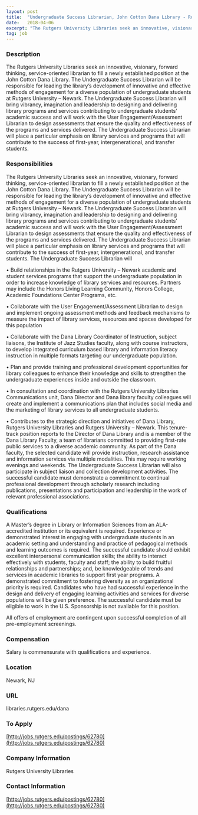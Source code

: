 ```yaml
---
layout: post
title:  "Undergraduate Success Librarian, John Cotton Dana Library - Rutgers University Libraries"
date:   2018-04-06
excerpt: "The Rutgers University Libraries seek an innovative, visionary, forward thinking, service-oriented librarian to fill a newly established position at the John Cotton Dana Library. The Undergraduate Success Librarian will be responsible for leading the library’s development of innovative and effective methods of engagement for a diverse population of undergraduate students..."
tag: job
---
```


### Description   

The Rutgers University Libraries seek an innovative, visionary, forward thinking, service-oriented librarian to fill a newly established position at the John Cotton Dana Library. The Undergraduate Success Librarian will be responsible for leading the library’s development of innovative and effective methods of engagement for a diverse population of undergraduate students at Rutgers University – Newark.  The Undergraduate Success Librarian will bring vibrancy, imagination and leadership to designing and delivering library programs and services contributing to undergraduate students’ academic success and will work with the User Engagement/Assessment Librarian to design assessments that ensure the quality and effectiveness of the programs and services delivered. The Undergraduate Success Librarian will place a particular emphasis on library services and programs that will contribute to the success of first-year, intergenerational, and transfer students. 


### Responsibilities   

The Rutgers University Libraries seek an innovative, visionary, forward thinking, service-oriented librarian to fill a newly established position at the John Cotton Dana Library. The Undergraduate Success Librarian will be responsible for leading the library’s development of innovative and effective methods of engagement for a diverse population of undergraduate students at Rutgers University – Newark.  The Undergraduate Success Librarian will bring vibrancy, imagination and leadership to designing and delivering library programs and services contributing to undergraduate students’ academic success and will work with the User Engagement/Assessment Librarian to design assessments that ensure the quality and effectiveness of the programs and services delivered. The Undergraduate Success Librarian will place a particular emphasis on library services and programs that will contribute to the success of first-year, intergenerational, and transfer students. 
The Undergraduate Success Librarian will 

• 	Build relationships in the Rutgers University – Newark academic and student services programs that support the undergraduate population in order to increase knowledge of library services and resources. Partners may include the Honors Living Learning Community, Honors College, Academic Foundations Center Programs, etc. 

• 	Collaborate with the User Engagement/Assessment Librarian to design and implement ongoing assessment methods and feedback mechanisms to measure the impact of library services, resources and spaces developed for this population

• 	Collaborate with the Dana Library Coordinator of Instruction, subject liaisons, the Institute of Jazz Studies faculty, along with course instructors, to develop integrated curriculum based library and information literacy instruction in multiple formats targeting our undergraduate population.

• 	Plan and provide training and professional development opportunities for library colleagues to enhance their knowledge and skills to strengthen the undergraduate experiences inside and outside the classroom.

• 	In consultation and coordination with the Rutgers University Libraries Communications unit, Dana Director and Dana library faculty colleagues will create and implement a communications plan that includes social media and the marketing of library services to all undergraduate students.

• 	Contributes to the strategic direction and initiatives of Dana Library, Rutgers University Libraries and Rutgers University – Newark.
This tenure-track position reports to the Director of Dana Library and is a member of the Dana Library Faculty, a team of librarians committed to providing first-rate public services to a diverse academic community. As part of the Dana faculty, the selected candidate will provide instruction, research assistance and information services via multiple modalities. This may require working evenings and weekends. The Undergraduate Success Librarian will also participate in subject liaison and collection development activities. The successful candidate must demonstrate a commitment to continual professional development through scholarly research including publications, presentations and participation and leadership in the work of relevant professional associations.




### Qualifications   

A Master’s degree in Library or Information Sciences from an ALA-accredited institution or its equivalent is required. Experience or demonstrated interest in engaging with undergraduate students in an academic setting and understanding and practice of pedagogical methods and learning outcomes is required. The successful candidate should exhibit excellent interpersonal communication skills; the ability to interact effectively with students, faculty and staff; the ability to build fruitful relationships and partnerships; and, be knowledgeable of trends and services in academic libraries to support first year programs. A demonstrated commitment to fostering diversity as an organizational priority is required. Candidates who have had successful experience in the design and delivery of engaging learning activities and services for diverse populations will be given preference. The successful candidate must be eligible to work in the U.S.  Sponsorship is not available for this position.

All offers of employment are contingent upon successful completion of all pre-employment screenings.


### Compensation   

Salary is commensurate with qualifications and experience.


### Location   

Newark, NJ


### URL   

libraries.rutgers.edu/dana

### To Apply   

[http://jobs.rutgers.edu/postings/62780](http://jobs.rutgers.edu/postings/62780)


### Company Information   

Rutgers University Libraries


### Contact Information   

 [http://jobs.rutgers.edu/postings/62780](http://jobs.rutgers.edu/postings/62780)

